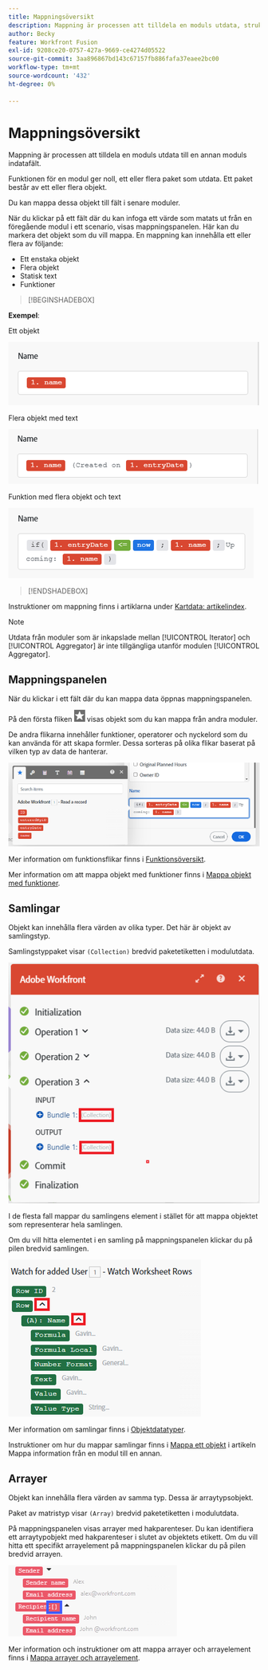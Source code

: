 ```yaml
---
title: Mappningsöversikt
description: Mappning är processen att tilldela en moduls utdata, strukturerade till objekt, till en annan moduls indatafält.
author: Becky
feature: Workfront Fusion
exl-id: 9208ce20-0757-427a-9669-ce4274d05522
source-git-commit: 3aa896867bd143c67157fb886fafa37eaee2bc00
workflow-type: tm+mt
source-wordcount: '432'
ht-degree: 0%

---
```


# Mappningsöversikt

Mappning är processen att tilldela en moduls utdata till en annan moduls indatafält.

Funktionen för en modul ger noll, ett eller flera paket som utdata. Ett paket består av ett eller flera objekt.

Du kan mappa dessa objekt till fält i senare moduler.

När du klickar på ett fält där du kan infoga ett värde som matats ut från en föregående modul i ett scenario, visas mappningspanelen. Här kan du markera det objekt som du vill mappa. En mappning kan innehålla ett eller flera av följande:

* Ett enstaka objekt
* Flera objekt
* Statisk text
* Funktioner

>[!BEGINSHADEBOX]

**Exempel**:

Ett objekt

![Mappa enstaka objekt](assets/map-single.png)

Flera objekt med text

![Mappa flera objekt](assets/map-multiple-with-text.png)

Funktion med flera objekt och text

![Mappa formel med text](assets/map-formula-with-text.png)


>[!ENDSHADEBOX]


Instruktioner om mappning finns i artiklarna under [Kartdata: artikelindex](/help/workfront-fusion/create-scenarios/map-data/map-data-toc.md).

>[!NOTE]
>
>Utdata från moduler som är inkapslade mellan [!UICONTROL Iterator] och [!UICONTROL Aggregator] är inte tillgängliga utanför modulen [!UICONTROL Aggregator].

## Mappningspanelen

När du klickar i ett fält där du kan mappa data öppnas mappningspanelen.

På den första fliken ![Karta från andra moduler](assets/toolbar-icon-functions-you-map-from-other-modules.png) visas objekt som du kan mappa från andra moduler.

De andra flikarna innehåller funktioner, operatorer och nyckelord som du kan använda för att skapa formler. Dessa sorteras på olika flikar baserat på vilken typ av data de hanterar.

![Mappningspanelen](assets/mapping-panel-blank.png)


Mer information om funktionsflikar finns i [Funktionsöversikt](/help/workfront-fusion/get-started-with-fusion/understand-fusion/function-overview.md).

Mer information om att mappa objekt med funktioner finns i [Mappa objekt med funktioner](/help/workfront-fusion/create-scenarios/map-data/map-using-functions.md).

## Samlingar

Objekt kan innehålla flera värden av olika typer. Det här är objekt av samlingstyp.

Samlingstyppaket visar `(Collection)` bredvid paketetiketten i modulutdata.

![Samling](assets/collection.png)

I de flesta fall mappar du samlingens element i stället för att mappa objektet som representerar hela samlingen.

Om du vill hitta elementet i en samling på mappningspanelen klickar du på pilen bredvid samlingen.

![Listrutan Samling](assets/collection-dropdown.png)

Mer information om samlingar finns i [Objektdatatyper](/help/workfront-fusion/references/mapping-panel/data-types/item-data-types.md).

Instruktioner om hur du mappar samlingar finns i [Mappa ett objekt](/help/workfront-fusion/create-scenarios/map-data/map-data-from-one-to-another.md#map-an-item) i artikeln Mappa information från en modul till en annan.

## Arrayer

Objekt kan innehålla flera värden av samma typ. Dessa är arraytypsobjekt.

Paket av matristyp visar `(Array)` bredvid paketetiketten i modulutdata.

På mappningspanelen visas arrayer med hakparenteser. Du kan identifiera ett arraytypobjekt med hakparenteser i slutet av objektets etikett. Om du vill hitta ett specifikt arrayelement på mappningspanelen klickar du på pilen bredvid arrayen.

![Array](assets/array.png)

Mer information och instruktioner om att mappa arrayer och arrayelement finns i [Mappa arrayer och arrayelement](/help/workfront-fusion/create-scenarios/map-data/map-an-array.md).
